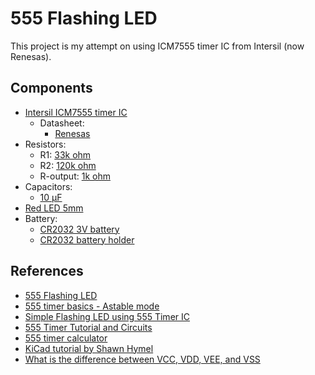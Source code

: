 # 555 Flashing LED

This project is my attempt on using ICM7555 timer IC from Intersil (now Renesas).

## Components

- [Intersil ICM7555 timer IC](https://www.tokopedia.com/eltech-online/icm7555-icm-7555-555-general-purpose-timer)
    - Datasheet:
        - [Renesas](https://www.renesas.com/us/en/document/dst/icm7555-icm7556-datasheet)
- Resistors:
    - R1: [33k ohm](https://www.tokopedia.com/rajaavr/10pcs-resistor-1-4w-5k6-6k8-8k2-10k-12k-15k-18k-20k-22k-27k-33k-ohm-33k-ohm)
    - R2: [120k ohm](https://www.tokopedia.com/elantech/resistor-yageo-120k-1-4w-1-0-25w-1-4-w-120-kilo-ohm-elantech)
    - R-output: [1k ohm](https://www.tokopedia.com/elantech/resistor-yageo-1k-1-4w-1-0-25w-1-k-1-4-w-1-kilo-ohm-elantech)
- Capacitors:
    - [10 μF](https://www.tokopedia.com/elantech/elco-10uf-50v-panasonic-nhg-10-uf-5x12mm-kapasitor-capacitor-elantech)
- [Red LED 5mm](https://www.tokopedia.com/starlectric/led-5mm-merah-5pcs-pack)
- Battery:
    - [CR2032 3V battery](https://www.tokopedia.com/v-king/baterai-energizer-cr2032-bp2)
    - [CR2032 battery holder](https://www.tokopedia.com/cncstorebandung/cnc-socket-soket-tempat-holder-case-battery-baterai-kancing-cr2032)

## References

- [555 Flashing LED](https://www.555-timer-circuits.com/flashing-led.html)
- [555 timer basics - Astable mode](https://www.circuitbasics.com/555-timer-basics-astable-mode/)
- [Simple Flashing LED using 555 Timer IC](https://circuitdigest.com/electronic-circuits/flashing-led-using-555-timer-ic)
- [555 Timer Tutorial and Circuits](https://www.build-electronic-circuits.com/555-timer/)
- [555 timer calculator](https://www.digikey.com/en/resources/conversion-calculators/conversion-calculator-555-timer)
- [KiCad tutorial by Shawn Hymel](https://www.youtube.com/playlist?list=PL3bNyZYHcRSUhUXUt51W6nKvxx2ORvUQB)
- [What is the difference between VCC, VDD, VEE, and VSS](https://electronics.stackexchange.com/questions/17382/what-is-the-difference-between-v-cc-v-dd-v-ee-v-ss)
